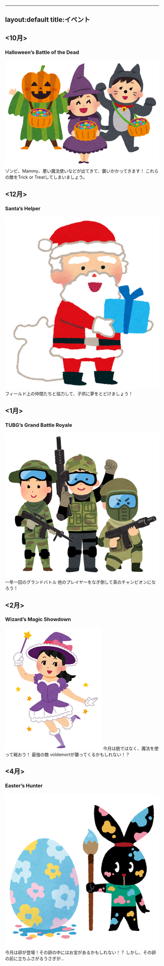 ----
layout:default
title:イベント
----

## <10月>
### Halloween’s Battle of the Dead
![トリックオアトリート](ソフトウェア工学image/halloween_trickortreat.png)
ゾンビ、Mammy、悪い魔法使いなどが出てきて、襲いかかってきます！
これらの敵をTrick or Treatしてしまいましょう。

## <12月>
### Santa’s Helper
![サンタのプレゼント](ソフトウェア工学image/christmas_santa_present.png)
フィールド上の仲間たちと協力して、子供に夢をとどけましょう！

## <1月>
### TUBG’s Grand Battle Royale
![サバイバル](ソフトウェア工学image/survival_game.png)
一年一回のグランドバトル
他のプレイヤーをなぎ倒して真のチャンピオンになろう！

## <2月>
### Wizard’s Magic Showdown
![魔法少女](ソフトウェア工学image/majo_girl_majokko.png)
今月は銃ではなく、魔法を使って戦おう！
最強の敵 voldemortが襲ってくるかもしれない！？

## <4月>
### Easter’s Hunter
![恐ろしいウサギ](ソフトウェア工学image/pyoko_easter_egg.png)
今月は卵が登場！その卵の中にはお宝があるかもしれない！？
しかし、その卵の前に立ちふさがるうさぎが…
